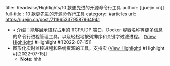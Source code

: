 title:: Readwise/Highlights/10 款更先进的开源命令行工具
author:: [[juejin.cn]]
full-title:: 10 款更先进的开源命令行工具
category:: #articles
url:: https://juejin.cn/post/7119653379587964941
- •   介绍：能够展示进程占用的 TCP/UDP 端口、Docker 容器名称等更多信息的命令行进程管理工具，以及轻松地按列排序和关键字过滤进程。 ([View Highlight](https://read.readwise.io/read/01g8044pem6h4ynf1kxtt38wk3)) #Highlight #[[2022-07-15]]
- 图形化实时监控进程和系统资源的工具。支持实 ([View Highlight](https://read.readwise.io/read/01g8044vjwe46vqey5f21ewqev)) #Highlight #[[2022-07-15]]
	- **Note**: hhh
